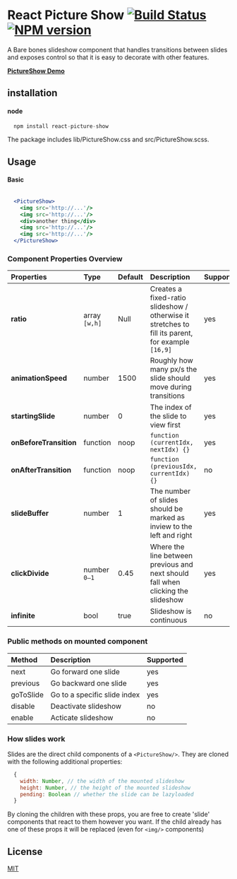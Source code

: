 # React Picture Show [![Build Status](https://secure.travis-ci.org/skiano/react-picture-show.png)](http://travis-ci.org/skiano/react-picture-show) [![NPM version](https://badge.fury.io/js/react-picture-show.svg)](http://badge.fury.io/js/react-picture-show)

A Bare bones slideshow component that handles transitions between slides and exposes control so that it is easy to decorate with other features.

**[PictureShow Demo](http://areusjs.github.io/react-picture-show/)**

## installation

#### node

``` jsx
  npm install react-picture-show
```

The package includes lib/PictureShow.css and src/PictureShow.scss.

## Usage

#### Basic

```jsx
  
  <PictureShow>
    <img src='http://...'/>
    <img src='http://...'/>
    <div>another thing</div>
    <img src='http://...'/>
    <img src='http://...'/>
  </PictureShow>

```

### Component Properties Overview

Properties | Type | Default | Description | Supported 
:--------- | :--- | :------ | :---------- | :-------- 
**ratio** | array ```[w,h]``` | Null | Creates a fixed-ratio slideshow / otherwise it stretches to fill its parent, for example `[16,9]` | yes 
**animationSpeed** | number | 1500 | Roughly how many px/s the slide should move during transitions | yes
**startingSlide** | number | 0 | The index of the slide to view first | yes
**onBeforeTransition** | function | noop | ``function (currentIdx, nextIdx) {}`` | yes
**onAfterTransition** | function | noop | ``function (previousIdx, currentIdx) {}`` | no
**slideBuffer** | number | 1 | The number of slides should be marked as inview to the left and right | yes
**clickDivide** | number ```0–1``` | 0.45 | Where the line between previous and next should fall when clicking the slideshow | yes 
**infinite** | bool | true | Slideshow is continuous | no

### Public methods on mounted component

Method | Description | Supported 
:----- | :---------- | :--------
next | Go forward one slide | yes
previous | Go backward one slide | yes 
goToSlide | Go to a specific slide index | yes
disable | Deactivate slideshow | no
enable | Acticate slideshow | no

### How slides work

Slides are the direct child components of a ``<PictureShow/>``. They are cloned with the following additional properties:

```jsx
  {
    width: Number, // the width of the mounted slideshow
    height: Number, // the height of the mounted slideshow
    pending: Boolean // whether the slide can be lazyloaded
  }
```
By cloning the children with these props, you are free to create 'slide' components that react to them however you want. If the child already has one of these props it will be replaced (even for ```<img/>``` components)

## License

[MIT](/LICENSE)
